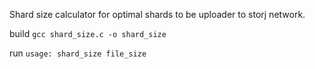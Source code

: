 Shard size calculator for optimal shards to be uploader to storj network.

build
`gcc shard_size.c -o shard_size`

run
`usage: shard_size file_size`
